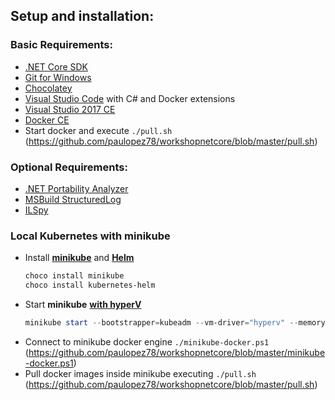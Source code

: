 ## Setup and installation:

### Basic Requirements:
* [.NET Core SDK](https://www.microsoft.com/net/download/core)
* [Git for Windows](https://git-scm.com/)
* [Chocolatey](https://chocolatey.org/)
* [Visual Studio Code](https://code.visualstudio.com/) with C# and Docker extensions
* [Visual Studio 2017 CE](https://www.visualstudio.com/free-developer-offers/)
* [Docker CE](https://www.docker.com/community-edition#/download)
* Start docker and execute ``./pull.sh`` (https://github.com/paulopez78/workshopnetcore/blob/master/pull.sh)

### Optional Requirements:
* [.NET Portability Analyzer](http://vsixgallery.com/extension/55d15546-28ca-40dc-af23-dfa503e9c5fe/)
* [MSBuild StructuredLog](https://github.com/KirillOsenkov/MSBuildStructuredLog)
* [ILSpy](http://ilspy.net/)

### Local Kubernetes with **minikube**
* Install [**minikube**](https://github.com/kubernetes/minikube) and [**Helm**](https://github.com/kubernetes/helm)   
    ```bash
    choco install minikube
    choco install kubernetes-helm
    ```
* Start **minikube** [**with hyperV**](https://medium.com/@JockDaRock/minikube-on-windows-10-with-hyper-v-6ef0f4dc158c) 
    ```powershell
    minikube start --bootstrapper=kubeadm --vm-driver="hyperv" --memory=4096 --cpus=2 --hyperv-virtual-switch="Primary Virtual Switch"
    ```
* Connect to minikube docker engine  ``./minikube-docker.ps1`` (https://github.com/paulopez78/workshopnetcore/blob/master/minikube-docker.ps1)
* Pull docker images inside minikube executing ``./pull.sh`` (https://github.com/paulopez78/workshopnetcore/blob/master/pull.sh)